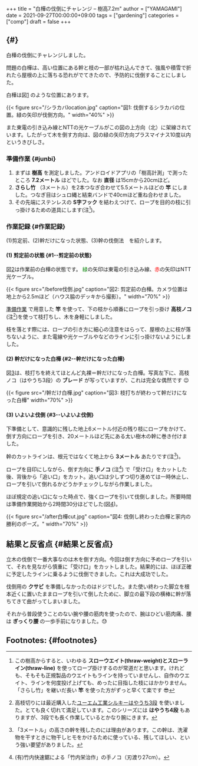 +++
title = "白樺の伐倒にチャレンジ – 樹高7.2m"
author = ["YAMAGAMI"]
date = 2021-09-27T00:00:00+09:00
tags = ["gardening"]
categories = ["comp"]
draft = false
+++

##  {#}

白樺の伐倒にチャレンジしました。

問題の白樺は、高い位置にある幹と枝の一部が枯れ込んできて、強風や積雪で折れたら屋根の上に落ちる恐れがでてきたので、予防的に伐倒することにしました。

白樺は図[1](#orga23a348) のような位置にあります。

<a id="orga23a348"></a>

{{< figure src="/シラカバlocation.jpg" caption="&#22259;1:  伐倒するシラカバの位置。緑の矢印が伐倒方向。" width="40%" >}}

また東電の引き込み線とNTTの光ケーブルがこの図の上方向（北）に架線されています。したがって木を倒す方向は、図の緑の矢印方向プラスマイナス10度以内というきびしさ。


### 準備作業 {#junbi}

1.  まずは **樹高** を測定しました。アンドロイドアプリの「樹高計測」で測ったところ **7.2メートル** ほどでした。なお **直径** は15cmから20cmほど。
2.  **さらし竹** （3メートル）を2本つなぎ合わせて5.5メートルほどの **竿** にしました。つなぎ目はシュロ縄と結束バンドで40cmほど重ね合わせました。
3.  その先端にステンレスの **S字フック** を結わえつけて、ロープを目的の枝に引っ掛けるための道具にします(注[^fn:1])。


### 作業記録 {#作業記録}

(1)剪定前、(2)幹だけになった状態、(3)幹の伐倒法　を紹介します。


#### (1) 剪定前の状態 {#1--剪定前の状態}

図[2](#org113d63e)は作業前の白樺の状態です。
<span style="color: green">緑</span>の矢印は東電の引き込み線、<span style="color: red">赤</span>の矢印はNTT光ケーブル。

<a id="org113d63e"></a>

{{< figure src="/before伐倒.jpg" caption="&#22259;2:  剪定前の白樺。カメラ位置は地上から2.5mほど（ハウス脇のデッキから撮影）。" width="70%" >}}

[準備作業](#junbi) で用意した **竿** を使って、下の枝から順番にロープを引っ掛け **高枝ノコ** (注[^fn:2])を使って枝打ちし、木を身軽にしました。

枝を落とす際には、ロープの引き方に細心の注意をはらって、屋根の上に枝が落ちないように、また電線や光ケーブルやなどのラインに引っ掛けないようにしました。


#### (2) 幹だけになった白樺 {#2--幹だけになった白樺}

図[3](#orga9b02bf)は、枝打ちを終えてほとんど丸裸＝幹だけになった白樺。写真左下に、高枝ノコ（はやうち3段）の **ブレード** が写っていますが、これは完全な偶然です :wink:

<a id="orga9b02bf"></a>

{{< figure src="/幹だけ白樺.jpg" caption="&#22259;3:  枝打ちが終わって幹だけになった白樺" width="70%" >}}


#### (3) いよいよ伐倒 {#3--いよいよ伐倒}

下準備として、意識的に残した地上6メートル付近の残り枝にロープをかけて、倒す方向にロープを引き、20メートルほど先にある太い樹木の幹に巻き付けました。

幹のカットラインは、根元ではなくて地上から **3メートル** あたりです(注[^fn:3])。

ロープを目印にしながら、倒す方向に **手ノコ** (注[^fn:4]) で「受け口」をカットした後、背後から「追い口」をカット。追い口は少しずつ切り進めては一時休止し、ロープを引いて倒れるかどうかチェックしながら作業しました。

ほぼ規定の追い口になった時点で、強くロープを引いて伐倒しました。所要時間は準備作業開始から2時間30分ほどでした(図[4](#org5221719))。

<a id="org5221719"></a>

{{< figure src="/after白樺cut.jpg" caption="&#22259;4:  伐倒し終わった白樺と家内の勝利のポーズ。" width="70%" >}}


## 結果と反省点 {#結果と反省点}

立木の伐倒で一番大事なのは木を倒す方向。今回は倒す方向に予めロープを引いて、それを見ながら慎重に「受け口」をカットしました。結果的には、ほぼ正確に予定したラインに乗るように伐倒できました。これは大成功でした。

伐倒用の **クサビ** を準備しなかったのはドジでした。また使い終わった脚立を根本近くに置いたままロープを引いて倒したために、脚立の最下段の横棒に幹が落ちてきて曲がってしまいました。

それから普段使うことのない腕や腰の筋肉を使ったので、腕はひどい筋肉痛、腰は **ぎっくり腰** の一歩手前になりました。:sweat:


## Footnotes: {#footnotes}

[^fn:1]: この樹高からすると、いわゆる **スローウエイト(thraw-weight)とスローライン(thraw-line)** を使ってロープ掛けするのが常道だと思います。けれども、そもそも正規製品のウエイトもラインを持っていませんし、自作のウエイト、ラインを何度投げ上げても、めったに目指した枝にはかかりません。「さらし竹」を継いだ長い **竿** を使った方がずっと早くて楽です :sunglasses:
[^fn:2]: 高枝切りには最近購入した[ユーエム工業シルキーはやうち3段](https://www.silky.jp/items/178-39.html) を使いました。とても良く切れて満足しています。このシリーズには **はやうち4段** もありますが、3段でも長く作業しているとかなり腕にきます。
[^fn:3]: 「3メートル」の高さの幹を残したのには理由があります。この幹は、洗濯物を干すときに物干しヒモをかけるために使っている、残してほしい、という強い要望がありました。
[^fn:4]: (有)竹内快速鋸による「竹内栄治作」の手ノコ（刃渡り27cm）。